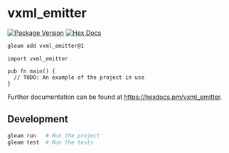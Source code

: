# vxml_emitter

[![Package Version](https://img.shields.io/hexpm/v/vxml_emitter)](https://hex.pm/packages/vxml_emitter)
[![Hex Docs](https://img.shields.io/badge/hex-docs-ffaff3)](https://hexdocs.pm/vxml_emitter/)

```sh
gleam add vxml_emitter@1
```
```gleam
import vxml_emitter

pub fn main() {
  // TODO: An example of the project in use
}
```

Further documentation can be found at <https://hexdocs.pm/vxml_emitter>.

## Development

```sh
gleam run   # Run the project
gleam test  # Run the tests
```
